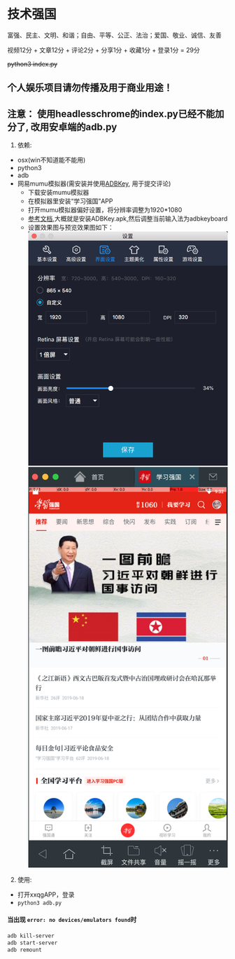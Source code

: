 # 技术强国

富强、民主、文明、和谐；自由、平等、公正、法治；爱国、敬业、诚信、友善

视频12分 + 文章12分 + 评论2分 + 分享1分 + 收藏1分 + 登录1分 = 29分

~~python3 index.py~~

## 个人娱乐项目请勿传播及用于商业用途！


## 注意： 使用headlesschrome的index.py已经不能加分了, 改用安卓端的adb.py
1. 依赖:    
- osx(win不知道能不能用) 
- python3
- adb 
- 网易mumu模拟器(需安装并使用[ADBKey](https://github.com/senzhk/ADBKeyBoard), 用于提交评论)
  - 下载安装mumu模拟器
  - 在模拟器里安装“学习强国”APP
  - 打开mumu模拟器偏好设置，将分辨率调整为1920*1080
  - [参考文档](https://blog.csdn.net/slimboy123/article/details/54140029),大概就是安装ADBKey.apk,然后调整当前输入法为adbkeyboard  
  - 设置效果图与预览效果图如下：  
  ![设置效果图](./setting.png)  
  ![预览效果图](./preview.png)  

2. 使用:
- 打开xxqgAPP，登录
- ``python3 adb.py``

#### 当出现 ``` error: no devices/emulators found ```时
``` 
adb kill-server   
adb start-server
adb remount 
``` 
